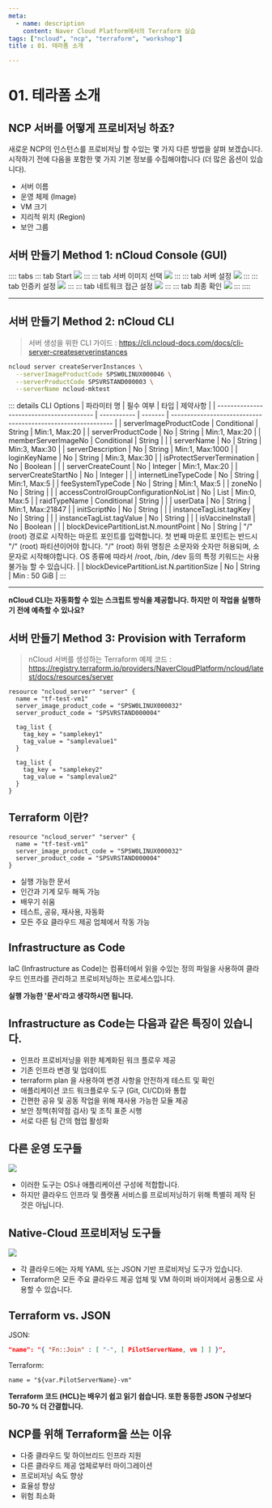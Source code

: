 ```yaml
---
meta:
  - name: description
    content: Naver Cloud Platform에서의 Terraform 실습
tags: ["ncloud", "ncp", "terraform", "workshop"]
title : 01. 테라폼 소개

---
```


# 01. 테라폼 소개

## NCP 서버를 어떻게 프로비저닝 하죠?

새로운 NCP의 인스턴스를 프로비저닝 할 수있는 몇 가지 다른 방법을 살펴 보겠습니다. 시작하기 전에 다음을 포함한 몇 가지 기본 정보를 수집해야합니다 (더 많은 옵션이 있습니다).

- 서버 이름
- 운영 체제 (Image)
- VM 크기
- 지리적 위치 (Region)
- 보안 그룹

## 서버 만들기 Method 1:  nCloud Console (GUI)
:::: tabs
::: tab Start
![](./image/GUI01.png)
:::
::: tab 서버 이미지 선택
![](./image/GUI02.png)
:::
::: tab 서버 설정
![](./image/GUI03.png)
:::
::: tab 인증키 설정
![](./image/GUI04.png)
:::
::: tab 네트워크 접근 설정
![](./image/GUI05.png)
:::
::: tab 최종 확인
![](./image/GUI06.png)
:::
::::

---

## 서버 만들기 Method 2:  nCloud CLI

> 서버 생성을 위한 CLI 가이드 : <https://cli.ncloud-docs.com/docs/cli-server-createserverinstances>
```bash
ncloud server createServerInstances \
  --serverImageProductCode SPSW0LINUX000046 \
  --serverProductCode SPSVRSTAND000003 \
  --serverName ncloud-mktest
```

::: details CLI Options
| 파라미터 명                              | 필수 여부   | 타입    | 제약사항                                                     |
| ---------------------------------------- | ----------- | ------- | ------------------------------------------------------------ |
| serverImageProductCode                   | Conditional | String  | Min:1, Max:20                                                |
| serverProductCode                        | No          | String  | Min:1, Max:20                                                |
| memberServerImageNo                      | Conditional | String  |                                                              |
| serverName                               | No          | String  | Min:3, Max:30                                                |
| serverDescription                        | No          | String  | Min:1, Max:1000                                              |
| loginKeyName                             | No          | String  | Min:3, Max:30                                                |
| isProtectServerTermination               | No          | Boolean |                                                              |
| serverCreateCount                        | No          | Integer | Min:1, Max:20                                                |
| serverCreateStartNo                      | No          | Integer |                                                              |
| internetLineTypeCode                     | No          | String  | Min:1, Max:5                                                 |
| feeSystemTypeCode                        | No          | String  | Min:1, Max:5                                                 |
| zoneNo                                   | No          | String  |                                                              |
| accessControlGroupConfigurationNoList    | No          | List    | Min:0, Max:5                                                 |
| raidTypeName                             | Conditional | String  |                                                              |
| userData                                 | No          | String  | Min:1, Max:21847                                             |
| initScriptNo                             | No          | String  |                                                              |
| instanceTagList.tagKey                   | No          | String  |                                                              |
| instanceTagList.tagValue                 | No          | String  |                                                              |
| isVaccineInstall                         | No          | Boolean |                                                              |
| blockDevicePartitionList.N.mountPoint    | No          | String  | "/" (root) 경로로 시작하는 마운트 포인트를 입력합니다. 첫 번째 마운트 포인트는 반드시 "/" (root) 파티션이어야 합니다. "/" (root) 하위 명칭은 소문자와 숫자만 허용되며, 소문자로 시작해야합니다. OS 종류에 따라서 /root, /bin, /dev 등의 특정 키워드는 사용 불가능 할 수 있습니다. |
| blockDevicePartitionList.N.partitionSize | No          | String  | Min : 50 GiB                                                 |
:::

---

**nCloud CLI는 자동화할 수 있는 스크립트 방식을 제공합니다. 하지만 이 작업을 실행하기 전에 예측할 수 있나요?**


## 서버 만들기 Method 3: Provision with Terraform
> nCloud 서버를 생성하는 Terraform 예제 코드 : <https://registry.terraform.io/providers/NaverCloudPlatform/ncloud/latest/docs/resources/server>
```hcl
resource "ncloud_server" "server" {
  name = "tf-test-vm1"
  server_image_product_code = "SPSW0LINUX000032"
  server_product_code = "SPSVRSTAND000004"

  tag_list {
    tag_key = "samplekey1"
    tag_value = "samplevalue1"
  }

  tag_list {
    tag_key = "samplekey2"
    tag_value = "samplevalue2"
  }
}
```

## Terraform 이란?

```hcl
resource "ncloud_server" "server" {
  name = "tf-test-vm1"
  server_image_product_code = "SPSW0LINUX000032"
  server_product_code = "SPSVRSTAND000004"
}
```

- 실행 가능한 문서
- 인간과 기계 모두 해독 가능
- 배우기 쉬움
- 테스트, 공유, 재사용, 자동화
- 모든 주요 클라우드 제공 업체에서 작동 가능

## Infrastructure as Code

IaC (Infrastructure as Code)는 컴퓨터에서 읽을 수있는 정의 파일을 사용하여 클라우드 인프라를 관리하고 프로비저닝하는 프로세스입니다.

**실행 가능한 '문서'라고 생각하시면 됩니다.**

## Infrastructure as Code는 다음과 같은 특징이 있습니다.

- 인프라 프로비저닝을 위한 체계화된 워크 플로우 제공
- 기존 인프라 변경 및 업데이트
- terraform plan 을 사용하여 변경 사항을 안전하게 테스트 및 확인
- 애플리케이션 코드 워크플로우 도구 (Git, CI/CD)와 통합
- 간편한 공유 및 공동 작업을 위해 재사용 가능한 모듈 제공
- 보안 정책(취약점 검사) 및 조직 표준 시행
- 서로 다른 팀 간의 협업 활성화

## 다른 운영 도구들

![](./image/infra_tools.png)

- 이러한 도구는 OS나 애플리케이션 구성에 적합합니다.
- 하지만 클라우드 인프라 및 플랫폼 서비스를 프로비저닝하기 위해 특별히 제작 된 것은 아닙니다.

## Native-Cloud 프로비저닝 도구들

![](./image/cloud-provisioning-tools.png)

- 각 클라우드에는 자체 YAML 또는 JSON 기반 프로비저닝 도구가 있습니다.
- Terraform은 모든 주요 클라우드 제공 업체 및 VM 하이퍼 바이저에서 공통으로 사용할 수 있습니다.

## Terraform vs. JSON

JSON:
```json
"name": "{ "Fn::Join" : [ "-", [ PilotServerName, vm ] ] }",
```

Terraform:
```hcl
name = "${var.PilotServerName}-vm"
```

**Terraform 코드 (HCL)는 배우기 쉽고 읽기 쉽습니다. 또한 동등한 JSON 구성보다 50-70 % 더 간결합니다.**

## NCP를 위해 Terraform을 쓰는 이유

- 다중 클라우드 및 하이브리드 인프라 지원
- 다른 클라우드 제공 업체로부터 마이그레이션
- 프로비저닝 속도 향상
- 효율성 향상
- 위험 최소화

